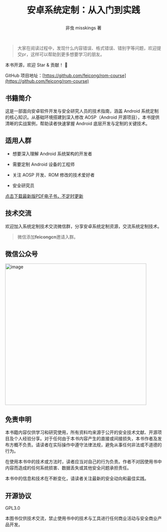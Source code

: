 # <p align="center">安卓系统定制：从入门到实践</p>

<p align="center">非虫 misskings 著</p>

<div style="page-break-before:always">&nbsp;</div>
<p></p>

> 大家在阅读过程中，发现什么内容错误、格式错误、错别字等问题，欢迎提交pr，这样可以帮助到更多想要学习的朋友。

本书开源，欢迎 Star & 贡献！ 🚀

GitHub 项目地址：[https://github.com/feicong/rom-course](https://github.com/feicong/rom-course)

## 书籍简介

这是一部面向安卓软件开发与安全研究人员的技术指南，涵盖 Android 系统定制的核心知识。从基础环境搭建到深入修改 AOSP（Android 开源项目），本书提供清晰的实战案例，帮助读者快速掌握 Android 底层开发与定制的关键技术。

## 适用人群

- 想要深入理解 Android 系统架构的开发者

- 需要定制 Android 设备的工程师

- 关注 AOSP 开发、ROM 修改的技术爱好者

- 安全研究员

[点击下载最新版PDF电子书，不定时更新](https://t.zsxq.com/mBLwU)

## 技术交流

欢迎加入系统定制技术交流微信群，分享安卓系统定制资源，交流系统定制技术。

> 微信添加**feicongcn**邀请入群。

## 微信公众号

<img width="454" alt="image" src="https://github.com/user-attachments/assets/e1bdaf8f-a372-4a60-b9de-b3a7d2ec68d0" />

## 免责申明

本书籍内容仅供学习和研究使用，所有资料均来源于公开的安全技术文献、开源项目及个人经验分享。对于任何由于本书内容产生的直接或间接损失，本书作者及发布方概不负责。请读者在实际操作中遵守法律法规，避免从事任何非法或不道德的行为。

在使用本书中的技术或方法时，读者应当对自己的行为负责。作者不对因使用书中内容而造成的任何系统损害、数据丢失或其他安全问题承担责任。

本书中的信息和技术在不断变化，请读者关注最新的安全动向和最佳实践。

## 开源协议

GPL3.0

本图书仅供技术交流，禁止使用书中的技术与工具进行任何商业活动与安全商业产品开发。
